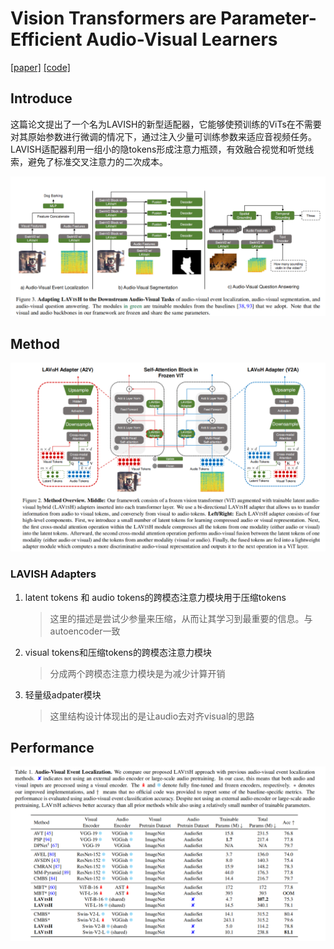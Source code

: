 #  Vision Transformers are Parameter-Efficient  Audio-Visual Learners
[[paper]](https://arxiv.org/abs/2212.07983) [[code]](https://github.com/GenjiB/LAVISH)

## Introduce
这篇论文提出了一个名为LAVISH的新型适配器，它能够使预训练的ViTs在不需要对其原始参数进行微调的情况下，通过注入少量可训练参数来适应音视频任务。LAVISH适配器利用一组小的隐tokens形成注意力瓶颈，有效融合视觉和听觉线索，避免了标准交叉注意力的二次成本。

![image-20240430174938284](./assets/image-20240430174938284.png)

## Method

![image-20240430174902904](./assets/image-20240430174902904.png)

###  LAVISH Adapters
1. latent tokens 和 audio tokens的跨模态注意力模块用于压缩tokens
    > 这里的描述是尝试少参量来压缩，从而让其学习到最重要的信息。与autoencoder一致 
2. visual tokens和压缩tokens的跨模态注意力模块
    > 分成两个跨模态注意力模块是为减少计算开销
3. 轻量级adpater模块

    > 这里结构设计体现出的是让audio去对齐visual的思路
## Performance

![image-20240430175045392](./assets/image-20240430175045392.png)





